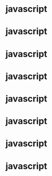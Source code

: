 # javascript
# javascript
# javascript
# javascript
# javascript
# javascript
# javascript
# javascript
